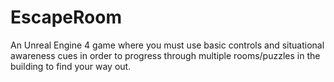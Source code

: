 # EscapeRoom
An Unreal Engine 4 game where you must use basic controls and situational awareness cues in order to progress through multiple rooms/puzzles in the building to find your way out.
